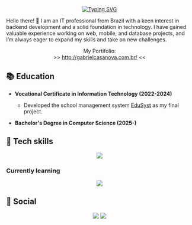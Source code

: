 <div align="center">
    <a href="https://git.io/typing-svg"><img src="https://readme-typing-svg.demolab.com?font=Pixelify+Sans&size=50&duration=2000&color=F7F7F7&vCenter=true&multiline=true&repeat=false&width=320&height=150&lines=Gabriel+;Casanova+%F0%9F%92%BE" alt="Typing SVG" /></a>
</div>

Hello there! 👋 I am an IT professional from Brazil with a keen interest in backend development and a solid foundation in technology. I have gained valuable experience working on web, mobile, and database projects, and I’m always eager to expand my skills and take on new challenges.

<div align="center">
    My Portifolio: <br>
    >> <a href="http://gabrielcasanova.com.br/">http://gabrielcasanova.com.br/</a> <<
</div>

## 📚 Education
- **Vocational Certificate in Information Technology (2022-2024)**
  - Developed the school management system [EduSyst](https://github.com/gabcasanova/EduSyst) as my final project.

- **Bachelor's Degree in Computer Science (2025-)**

## 🔧 Tech skills
<div align=center>
    <img src="https://skillicons.dev/icons?i=html,css,js,bootstrap,jquery,php,wordpress,java,androidstudio,mysql&perline=5">
</div>

### Currently learning
<div align=center>
    <img src="https://skillicons.dev/icons?i=tailwind,ts,nodejs,react,mongodb&perline=5">
</div>

## 👥 Social
<div align=center>
    <a href="https://www.linkedin.com/in/gbcasanova/" target="_blank"><img src="https://img.shields.io/badge/linkedin-%230077B5.svg?style=for-the-badge&logo=linkedin&logoColor=white"></a>
    <a href="mailto:con.casanovaproductions@gmail.com"><img src="https://img.shields.io/badge/Gmail-D14836?style=for-the-badge&logo=gmail&logoColor=white"></a>
</div>
